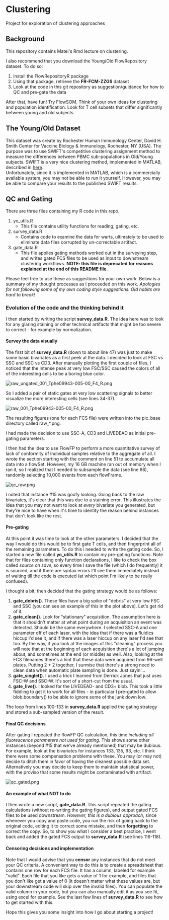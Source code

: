 # Clustering
Project for exploration of clustering approaches

## Background
This repository contains Matei's Rmd lecture on clustering.  

I also recommend that you download the Young/Old FlowRepository dataset.  To do so:

1.  Install the FlowRepositoryR package
1.  Using that package, retrieve the __FR-FCM-ZZGS__ dataset
1.  Look at the code in this git repository as suggestion/guidance for how to
QC and pre-gate the data

After that, have fun!  Try FlowSOM.  Think of your own ideas for clustering
and population identification.  Look for T cell subsets that differ significantly
between young and old subjects.

## The Young/Old Dataset
This dataset was create by Rochester Human Immunology Center, David H. Smith Center 
for Vaccine Biology & Immunology, Rochester, NY (USA).  The purpose was to use SWIFT's 
competitive clustering assignment method to measure the differences between PBMC 
sub-populations in Old/Young subjects.  SWIFT is a very nice clustering method, 
implemented in MATLAB, described in [here](http://www2.ece.rochester.edu/projects/siplab/Software/SWIFT.html).  
Unfortunately, since it is implemented in MATLAB, which is a commercially available 
system, you may not be able to run it yourself.  However, you may be able to compare
your results to the published SWIFT results.

## QC and Gating
There are three files containing my R code in this repo.

1. yo_utils.R
    * This file contains utility functions for reading, gating, etc.
1. survey_data.R
    * Contains code to examine the data for warts, ultimately to be used to eliminate
    data files corrupted by un-correctable artifact.
1. gate_data.R
    * This file applies gating methods worked out in the surveying step, and writes
    gated FCS files to be used as input to downstream clustering workflows.
    __NOTE: this file is deprecated for reasons explained at the end of this
    README file.__

Please feel free to use these as suggestions for your own work.  Below is a summary of
my thought processes as I proceeded on this work. _Apologies for not following some of my
own coding style suggestions.  Old habits are hard to break!_

### Evolution of the code and the thinking behind it
I then started by writing the script __survey_data.R__.  The idea here was to look for any glaring
staining or other technical artifacts that might be too severe to correct - for example
by normalization.

#### Survey the data visually
The first bit of __survey_data.R__ (down to about line 47) was just to make some basic bivariates as a first
peek at the data.  I decided to look at FSC vs SSC and SSC vs CD3.  After manually plotting
the first couple of files, I noticed that the intense peak at very low FSC/SSC
caused the colors of all of the interesting cells to be a boring blue color.  

![__raw_ungated_001_Tphe09943-005-00_F4_R.png__](raw_ungated_001_Tphe09943-005-00_F4_R.png)

So I added a pair of static gates at very low scattering signals to better visualize
the more interesting cells (see lines 34-37).  

![__raw_001_Tphe09943-005-00_F4_R.png__](raw_001_Tphe09943-005-00_F4_R.png)

The resulting figures (one for each FCS file) were written into the pic_base 
directory called raw_*.png.

I had made the decision to use SSC-A, CD3 and LIVEDEAD as
initial pre-gating parameters.

I then had the idea to use FlowFP to perform a more
quantitative survey of lack of conformity of individual samples relative to the
aggregate of all.  I wrote the section starting with the comment on line 51
to accumulate all data into a flowSet.  However, my 16 GB machine ran out of memory when I ran it,
so I realized that I needed to subsample the data (see line 66), randomly selecting
10,000 events from each flowFrame.

![__qc_raw.png__](qc_raw.png)

I noted that instance #15 was goofy looking.  Going back to the raw bivariates, 
it's clear that this was due to a staining error.  This illustrates the idea that
you may not want to look at _every_ bivariate you generated, but they're nice to
have when it's time to identity the reason behind instances that don't look like
the rest.

#### Pre-gating
At this point it was time to look at the other parameters.  I decided that the way
I would do this would be to first gate T cells, and then fingerprint all of the remaining
parameters.  To do this i needed to write the gating code.  So, I started a new
file called __yo_utils.R__ to contain my pre-gating functions.  Note that for
files containing only function declarations, I like to check the box called
_source on save_, so every time I save the file (which I do frequently) it is sourced,
and if there are syntax errors I'll see them immediately instead of waiting till
the code is executed (at which point I'm likely to be really confused).


I thought a bit, then decided that the gating strategy would be as follows:

1. __gate_debris()__.  These files have a big spike of "debris" at very low FSC and
SSC (you can see an example of this in the plot above).  Let's get rid of it.
1. __gate_clean()__.  Look for "stationary" acquisition.  The assumption here is that
it shouldn't matter at what point during an acquisition an event was detected.  Should
be the same everywhere.  I selected SSC-A and one parameter off of each laser, with
the idea that if there was a fluidics hiccup I'd see it, and if there was a laser
hiccup on any laser I'd see that too.  By the way, if you look at the images of this "cleaning"
process you will note that at the beginning of each acquisition there's a lot of jumping
about, and sometimes at the end (or middle) as well.  Also, looking at the FCS filenames there's
a hint that these data were acquired from 96-well plates.  Putting 2 + 2 together, I surmise that
there's a strong need to clean data when automatic plate sampling is done.  Just sayin'...
1. __gate_singlet()__.  I used a trick I learned from Derrick Jones that just uses FSC-W
and SSC-W.  It's sort of a short-cut from the usual.
1. __gate_live()__.  I looked for the LIVEDEAD- and CD3+ blob.  This took a little fiddling
to get it to work for all files - in particular I pre-gated to allow blob.boundary()
to be able to ignore some of the junk down low.

The loop from lines 100-133 in __survey_data.R__ applied the gating strategy and stored a sub-sampled
version of the result.  

#### Final QC decisions
After gating I repeated the flowFP QC calculation,
this time _including all fluorescence parameters not used for gating_.  This shows some other 
instances (beyond #15 that we've already mentioned) that may be dubious.  For example,
look at the bivariates for instances 133, 135, 93, etc.  I think there were some compensation
problems with these.  You may (or may not) decide to ditch them in favor of having
the cleanest possible data set.  Alternatively you may decide to keep them to maintain
statistical power, with the proviso that some results might be contaminated with
artifact.

![__qc_gated.png__](qc_gated.png)

#### An example of what __NOT__ to do
I then wrote a new script, __gate_data.R__.  This script repeated the gating
calculations (without re-writing the gating figures), and output gated FCS files
to be used downstream. _However, this is a dubious approach_, since whenever you copy 
and paste code, you run the risk of going back to the original code, editing it to 
correct some mistake, and then __forgetting__ to correct the copy.  So, to show
you what I consider a best practice, I went back and added the gated FCS output
to __survey_data.R__ (see lines 116-118).

#### Censoring decisions and implementation
Note that I would advise that you  __censor__ any instances that do not
meet your QC criteria.  A convenient way to do this is to create a spreadsheet
that contains one row for each FCS file.  It has a column, labeled for example
"valid".  Each file that you like gets a value of 1 for example, and files that
you don't like get a value of 0 (it doesn't matter what these values are, but
your downstream code will skip over the invalid files).  You can populate the
valid column in your code, but you can also manually edit it as you see fit,
using excel for example.  See the last few lines
of __survey_data.R__ to see how to get started with this.

Hope this gives you some insight into how I go about starting a project!






